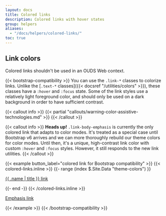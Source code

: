 ```yaml
---
layout: docs
title: Colored links
description: Colored links with hover states
group: helpers
aliases:
  - "/docs/helpers/colored-links/"
toc: true
---
```


## Link colors

Colored links shouldn't be used in an OUDS Web context<!--, please prefer refer to [our links section]({{< docsref "/content/typography#links" >}}) instead-->.

{{< bootstrap-compatibility >}}
You can use the `.link-*` classes to colorize links. Unlike the [`.text-*` classes]({{< docsref "/utilities/colors" >}}), these classes have a `:hover` and `:focus` state. Some of the link styles use a relatively light foreground color, and should only be used on a dark background in order to have sufficient contrast.

{{< callout info >}}
{{< partial "callouts/warning-color-assistive-technologies.md" >}}
{{< /callout >}}

{{< callout info >}}
**Heads up!** `.link-body-emphasis` is currently the only colored link that adapts to color modes. It's treated as a special case until Bootstrap v6 arrives and we can more thoroughly rebuild our theme colors for color modes. Until then, it's a unique, high-contrast link color with custom `:hover` and `:focus` styles. However, it still responds to the new link utilities.
{{< /callout >}}

{{< example button_label="colored link for Bootstrap compatibility" >}}
{{< colored-links.inline >}}
{{- range (index $.Site.Data "theme-colors") }}
<p><a href="#" class="link-{{ .name }}">{{ .name | title }} link</a></p>
{{- end -}}
{{< /colored-links.inline >}}
<p><a href="#" class="link-body-emphasis">Emphasis link</a></p>
{{< /example >}}
{{< /bootstrap-compatibility >}}

<!-- ## Link utilities -->

